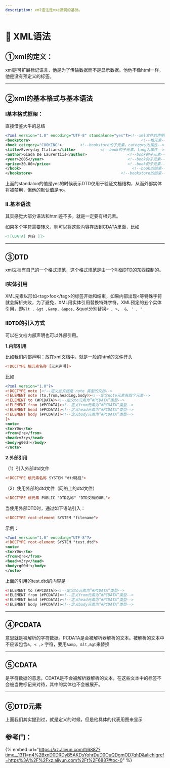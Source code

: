 ```yaml
---
description: xml语法是xxe漏洞的基础。
---
```


# 📒 XML语法

## ①xml的定义：

xml是可扩展标记语言，他是为了传输数据而不是显示数据。他他不像html一样，他是没有预定义的标签。





***



## ②xml的基本格式与基本语法

### Ⅰ基本格式框架：

直接借鉴大牛的总结

```xml
<?xml version="1.0" encoding="UTF-8" standalone="yes"?><!--xml文件的声明-->
<bookstore>                                                 <!--根元素-->
<book category="COOKING">        <!--bookstore的子元素，category为属性-->
<title>Everyday Italian</title>           <!--book的子元素，lang为属性-->
<author>Giada De Laurentiis</author>                  <!--book的子元素-->
<year>2005</year>                                     <!--book的子元素-->
<price>30.00</price>                                  <!--book的子元素-->
</book>                                                 <!--book的结束-->
</bookstore>                                       <!--bookstore的结束-->
```

上面的standalon的值是yes的时候表示DTD仅用于验证文档结构，从而外部实体将被禁用，但他的默认值是no。



### Ⅱ.基本语法

其实感觉大部分语法和html差不多，就是一定要有根元素。

如果多个字符需要转义，则可以将这些内容存放到CDATA里面，比如

```xml
<![CDATA[ 内容 ]]>
```







***

## ③DTD

xml文档有自己的一个格式规范，这个格式规范是由一个叫做DTD的东西控制的。

### Ⅰ实体引用

XML元素以形如\<tag>foo\</tag>的标签开始和结束，如果内部出现<等特殊字符就会解析失败，为了避免，XML用实体引用替换特殊字符。XML预定的五个实体引用，即`&lt , &gt ,&amp, &apos,` \&quot分别替换`< , >,  &, ' , "`



### ⅡDTD的引入方式

可以在文档内部声明也可以外部引用。

**1.内部引用**

比如我们内部声明：放在xml文档中，就是一般的html的文件开头

```xml
<!DOCTYPE 根元素名称 [元素声明]>
```

比如

```xml
<?xml version="1.0"?>
<!DOCTYPE note [<!--定义此文档是 note 类型的文档-->
<!ELEMENT note (to,from,heading,body)><!--定义note元素有四个元素-->
<!ELEMENT to (#PCDATA)><!--定义to元素为”#PCDATA”类型-->
<!ELEMENT from (#PCDATA)><!--定义from元素为”#PCDATA”类型-->
<!ELEMENT head (#PCDATA)><!--定义head元素为”#PCDATA”类型-->
<!ELEMENT body (#PCDATA)><!--定义body元素为”#PCDATA”类型-->
]>
<note>
<to>Y0u</to>
<from>@re</from>
<head>v3ry</head>
<body>g00d!</body>
</note>
```

**2.外部引用**

（1）引入外部dtd文件

```xml
<!DOCTYPE 根元素名称 SYSTEM "dtd路径">
```

（2）使用外部的dtd文件（网络上的dtd文件）

```xml
<!DOCTYPE 根元素 PUBLIC "DTD名称" "DTD文档的URL">
```

当使用外部DTD时，通过如下语法引入：

```xml
<!DOCTYPE root-element SYSTEM "filename">
```

示例：

```xml
<?xml version="1.0" encoding="UTF-8"?>
<!DOCTYPE root-element SYSTEM "test.dtd">
<note>
<to>Y0u</to>
<from>@re</from>
<head>v3ry</head>
<body>g00d!</body>
</note>
```

上面的引用的test.dtd的内容是

```xml
<!ELEMENT to (#PCDATA)><!--定义to元素为”#PCDATA”类型-->
<!ELEMENT from (#PCDATA)><!--定义from元素为”#PCDATA”类型-->
<!ELEMENT head (#PCDATA)><!--定义head元素为”#PCDATA”类型-->
<!ELEMENT body (#PCDATA)><!--定义body元素为”#PCDATA”类型-->
```







***

## ④PCDATA

意思就是被解析的字符数据。PCDATA是会被解析器解析的文本。被解析的文本中不应该包含`&, < ,>` 字符，要用`&amp, &lt,&gt`来替换







***

## ⑤CDATA

是字符数据的意思，CDATA是不会被解析器解析的文本，在这些文本中的标签不会被当做标记来对待，其中的实体也不会被展开。







***

## ⑥DTD元素

上面我们其实提到过，就是定义的时候，但是他具体的代表用图来显示















































































## 参考门：

{% embed url="https://xz.aliyun.com/t/6887?time__1311=n4%2BxnD0DRDyB5AKDsYohrDuD0OuQDgmOD7qhD&alichlgref=https%3A%2F%2Fxz.aliyun.com%2Ft%2F6887#toc-0" %}







